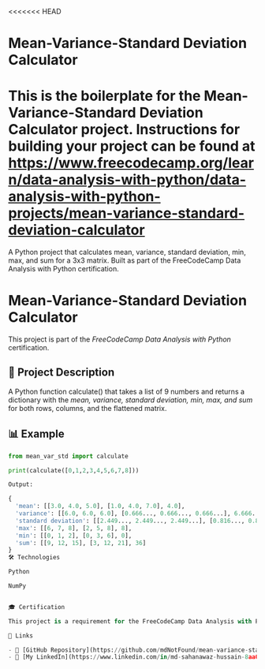 <<<<<<< HEAD
# Mean-Variance-Standard Deviation Calculator

This is the boilerplate for the Mean-Variance-Standard Deviation Calculator project. Instructions for building your project can be found at https://www.freecodecamp.org/learn/data-analysis-with-python/data-analysis-with-python-projects/mean-variance-standard-deviation-calculator
=======
A Python project that calculates mean, variance, standard deviation, min, max, and sum for a 3x3 matrix. Built as part of the FreeCodeCamp Data Analysis with Python certification.
# Mean-Variance-Standard Deviation Calculator

This project is part of the *FreeCodeCamp Data Analysis with Python* certification.

## 📌 Project Description
A Python function calculate() that takes a list of 9 numbers and returns a dictionary with the *mean, variance, standard deviation, min, max, and sum* for both rows, columns, and the flattened matrix.

## 📊 Example
```python
from mean_var_std import calculate

print(calculate([0,1,2,3,4,5,6,7,8]))

Output:

{
  'mean': [[3.0, 4.0, 5.0], [1.0, 4.0, 7.0], 4.0],
  'variance': [[6.0, 6.0, 6.0], [0.666..., 0.666..., 0.666...], 6.666...],
  'standard deviation': [[2.449..., 2.449..., 2.449...], [0.816..., 0.816..., 0.816...], 2.581...],
  'max': [[6, 7, 8], [2, 5, 8], 8],
  'min': [[0, 1, 2], [0, 3, 6], 0],
  'sum': [[9, 12, 15], [3, 12, 21], 36]
}
🛠 Technologies

Python

NumPy


🎓 Certification

This project is a requirement for the FreeCodeCamp Data Analysis with Python certification.

🔗 Links

- 🔗 [GitHub Repository](https://github.com/mdNotFound/mean-variance-standard-deviation-calculator)
- 💼 [My LinkedIn](https://www.linkedin.com/in/md-sahanawaz-hussain-8aa072364)

